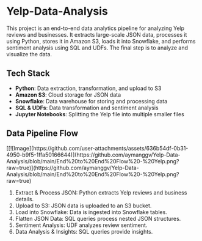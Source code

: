 # Yelp-Data-Analysis
This project is an end-to-end data analytics pipeline for analyzing Yelp reviews and businesses. It extracts large-scale JSON data, processes it using Python, stores it in Amazon S3, loads it into Snowflake, and performs sentiment analysis using SQL and UDFs. The final step is to analyze and visualize the data. 

<h2>Tech Stack</h2>
<ul>
    <li><strong>Python</strong>: Data extraction, transformation, and upload to S3</li>
    <li><strong>Amazon S3</strong>: Cloud storage for JSON data</li>
    <li><strong>Snowflake</strong>: Data warehouse for storing and processing data</li>
    <li><strong>SQL & UDFs</strong>: Data transformation and sentiment analysis</li>
    <li><strong>Jupyter Notebooks</strong>: Splitting the Yelp file into multiple smaller files</li>
</ul>

<h2>Data Pipeline Flow</h2>
[[![Image](https://github.com/user-attachments/assets/636b54df-0b31-4950-b9f5-1ffa50166644)](https://github.com/aymanggv/Yelp-Data-Analysis/blob/main/End%20to%20End%20Flow%20-%20Yelp.png?raw=true)](https://github.com/aymanggv/Yelp-Data-Analysis/blob/main/End%20to%20End%20Flow%20-%20Yelp.png?raw=true)
<ol>
    <li>Extract & Process JSON: Python extracts Yelp reviews and business details.</li>
    <li>Upload to S3: JSON data is uploaded to an S3 bucket.</li>
    <li>Load into Snowflake: Data is ingested into Snowflake tables.</li>
    <li>Flatten JSON Data: SQL queries process nested JSON structures.</li>
    <li>Sentiment Analysis: UDF analyzes review sentiment.</li>
    <li>Data Analysis & Insights: SQL queries provide insights.</li>
</ol>
